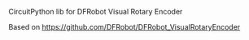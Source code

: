 CircuitPython lib for DFRobot Visual Rotary Encoder  

Based on https://github.com/DFRobot/DFRobot_VisualRotaryEncoder
